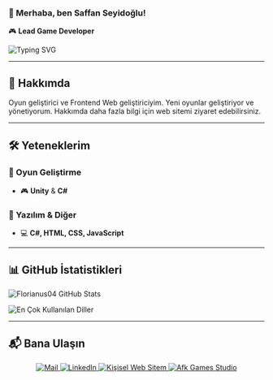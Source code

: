 ### 👋 Merhaba, ben **Saffan Seyidoğlu**!

🎮 **Lead Game Developer**  

![Typing SVG](https://readme-typing-svg.herokuapp.com?color=%2336BCF7&size=24&center=true&vCenter=true&width=500&lines=Lead+Game+Developer;Unity+Game+Developer;Frontend+Developer;Web+Developer)

---

## 🏢 Hakkımda

Oyun geliştirici ve Frontend Web geliştiriciyim. Yeni oyunlar geliştiriyor ve yönetiyorum. Hakkımda daha fazla bilgi için web sitemi ziyaret edebilirsiniz.

---

## 🛠️ Yeteneklerim

### 🔹 Oyun Geliştirme

- 🎮 **Unity** & **C#**

### 🔹 Yazılım & Diğer

- 💻 **C#, HTML, CSS, JavaScript**

---

## 📊 GitHub İstatistikleri
![Florianus04 GitHub Stats](https://github-readme-stats.vercel.app/api?username=Florianus04&show_icons=true&theme=radical)

![En Çok Kullanılan Diller](https://github-readme-stats.vercel.app/api/top-langs/?username=Florianus04&layout=compact&theme=radical)

---

## 📬 Bana Ulaşın

<p align="center">
  <a href="mailto:saffanduygun@gmail.com">
    <img src="https://img.shields.io/badge/%20Mail-D14836?style=for-the-badge&logo=gmail&logoColor=white" alt="Mail">
  </a>
  <a href="https://www.linkedin.com/in/saffan-seyido%C4%9Flu-4ab7b3244/">
    <img src="https://img.shields.io/badge/%20LinkedIn-0077B5?style=for-the-badge&logo=linkedin&logoColor=white" alt="LinkedIn">
  </a>
  <a href="https://saffanseyidoglu.com">
    <img src="https://img.shields.io/badge/%20Kişisel%20Web%20Sitem-1E1E1E?style=for-the-badge&logo=dev.to&logoColor=white" alt="Kişisel Web Sitem">
  </a>
  <a href="https://afkgamesstudio.com">
    <img src="https://img.shields.io/badge/%20Afk%20Games%20Studio-000000?style=for-the-badge&logo=unity&logoColor=white" alt="Afk Games Studio">
  </a>
</p>
